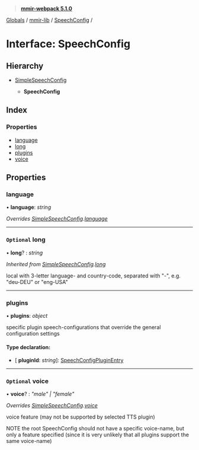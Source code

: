 > **[mmir-webpack 5.1.0](../README.md)**

[Globals](../README.md) / [mmir-lib](../modules/mmir_lib.md) / [SpeechConfig](mmir_lib.speechconfig.md) /

# Interface: SpeechConfig

## Hierarchy

* [SimpleSpeechConfig](mmir_lib.simplespeechconfig.md)

  * **SpeechConfig**

## Index

### Properties

* [language](mmir_lib.speechconfig.md#language)
* [long](mmir_lib.speechconfig.md#optional-long)
* [plugins](mmir_lib.speechconfig.md#plugins)
* [voice](mmir_lib.speechconfig.md#optional-voice)

## Properties

###  language

• **language**: *string*

*Overrides [SimpleSpeechConfig](mmir_lib.simplespeechconfig.md).[language](mmir_lib.simplespeechconfig.md#optional-language)*

___

### `Optional` long

• **long**? : *string*

*Inherited from [SimpleSpeechConfig](mmir_lib.simplespeechconfig.md).[long](mmir_lib.simplespeechconfig.md#optional-long)*

local with 3-letter language- and country-code, separated with "-", e.g. "deu-DEU" or "eng-USA"

___

###  plugins

• **plugins**: *object*

specific plugin speech-configurations that override the general
configuration settings

#### Type declaration:

* \[ **pluginId**: *string*\]: [SpeechConfigPluginEntry](mmir_lib.speechconfigpluginentry.md)

___

### `Optional` voice

• **voice**? : *"male" | "female"*

*Overrides [SimpleSpeechConfig](mmir_lib.simplespeechconfig.md).[voice](mmir_lib.simplespeechconfig.md#optional-voice)*

voice  feature (may not be supported by selected TTS plugin)

NOTE the root SpeechConfig should not have a specific voice-name, but
     only a feature specified (since it is very unlikely that all plugins
     support the same voice-name)
